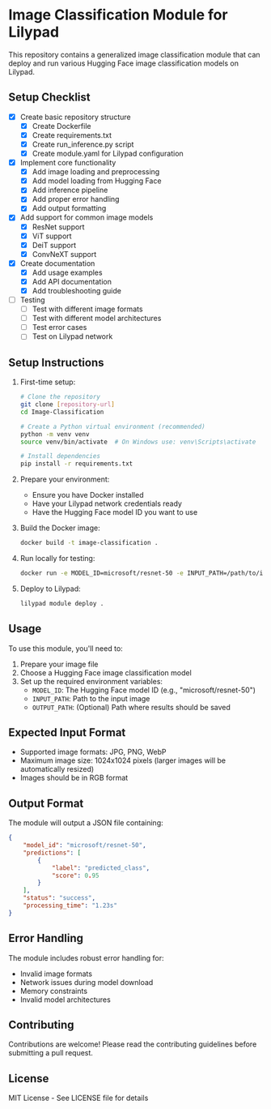# Image Classification Module for Lilypad

This repository contains a generalized image classification module that can deploy and run various Hugging Face image classification models on Lilypad.

## Setup Checklist

- [x] Create basic repository structure
  - [x] Create Dockerfile
  - [x] Create requirements.txt
  - [x] Create run_inference.py script
  - [x] Create module.yaml for Lilypad configuration
  
- [x] Implement core functionality
  - [x] Add image loading and preprocessing
  - [x] Add model loading from Hugging Face
  - [x] Add inference pipeline
  - [x] Add proper error handling
  - [x] Add output formatting
  
- [x] Add support for common image models
  - [x] ResNet support
  - [x] ViT support
  - [x] DeiT support
  - [x] ConvNeXT support
  
- [x] Create documentation
  - [x] Add usage examples
  - [x] Add API documentation
  - [x] Add troubleshooting guide
  
- [ ] Testing
  - [ ] Test with different image formats
  - [ ] Test with different model architectures
  - [ ] Test error cases
  - [ ] Test on Lilypad network

## Setup Instructions

1. First-time setup:
   ```bash
   # Clone the repository
   git clone [repository-url]
   cd Image-Classification

   # Create a Python virtual environment (recommended)
   python -m venv venv
   source venv/bin/activate  # On Windows use: venv\Scripts\activate

   # Install dependencies
   pip install -r requirements.txt
   ```

2. Prepare your environment:
   - Ensure you have Docker installed
   - Have your Lilypad network credentials ready
   - Have the Hugging Face model ID you want to use

3. Build the Docker image:
   ```bash
   docker build -t image-classification .
   ```

4. Run locally for testing:
   ```bash
   docker run -e MODEL_ID=microsoft/resnet-50 -e INPUT_PATH=/path/to/image.jpg image-classification
   ```

5. Deploy to Lilypad:
   ```bash
   lilypad module deploy .
   ```

## Usage

To use this module, you'll need to:

1. Prepare your image file
2. Choose a Hugging Face image classification model
3. Set up the required environment variables:
   - `MODEL_ID`: The Hugging Face model ID (e.g., "microsoft/resnet-50")
   - `INPUT_PATH`: Path to the input image
   - `OUTPUT_PATH`: (Optional) Path where results should be saved

## Expected Input Format

- Supported image formats: JPG, PNG, WebP
- Maximum image size: 1024x1024 pixels (larger images will be automatically resized)
- Images should be in RGB format

## Output Format

The module will output a JSON file containing:
```json
{
    "model_id": "microsoft/resnet-50",
    "predictions": [
        {
            "label": "predicted_class",
            "score": 0.95
        }
    ],
    "status": "success",
    "processing_time": "1.23s"
}
```

## Error Handling

The module includes robust error handling for:
- Invalid image formats
- Network issues during model download
- Memory constraints
- Invalid model architectures

## Contributing

Contributions are welcome! Please read the contributing guidelines before submitting a pull request.

## License

MIT License - See LICENSE file for details